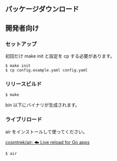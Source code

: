 ## パッケージダウンロード




## 開発者向け

### セットアップ

初回だけ make init と設定を cp する必要があります。

```console
$ make init
$ cp config.example.yaml config.yaml
```

### リリースビルド

```console
$ make
```

bin 以下にバイナリが生成されます。

### ライブリロード

air をインストールして使ってください。

[cosmtrek/air: ☁️ Live reload for Go apps](https://github.com/cosmtrek/air)

```console
$ air
```
